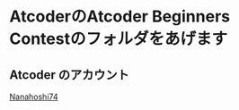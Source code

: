 # AtcoderのAtcoder Beginners Contestのフォルダをあげます

## Atcoder のアカウント

[Nanahoshi74](https://atcoder.jp/users/Nanahoshi74 "atcoderのアカウト")